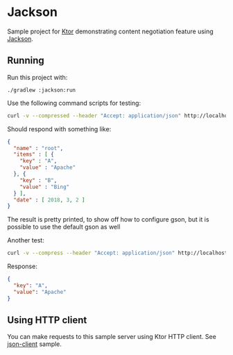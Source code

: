 # Jackson

Sample project for [Ktor](https://ktor.io) demonstrating content negotiation feature
using [Jackson](https://github.com/FasterXML/jackson).

## Running

Run this project with:

```
./gradlew :jackson:run
```
 
Use the following command scripts for testing:

```bash
curl -v --compressed --header "Accept: application/json" http://localhost:8080/v1
```

Should respond with something like:

```json
{
  "name" : "root",
  "items" : [ {
    "key" : "A",
    "value" : "Apache"
  }, {
    "key" : "B",
    "value" : "Bing"
  } ],
  "date" : [ 2018, 3, 2 ]
}
```

The result is pretty printed, to show off how to configure gson, but it is possible to use the default gson as well

Another test:

```bash
curl -v --compress --header "Accept: application/json" http://localhost:8080/v1/item/A
```
 
Response:

```json
{
  "key": "A",
  "value": "Apache"
}
```

## Using HTTP client

You can make requests to this sample server using Ktor HTTP client. 
See [json-client](../json-client/README.md) sample.